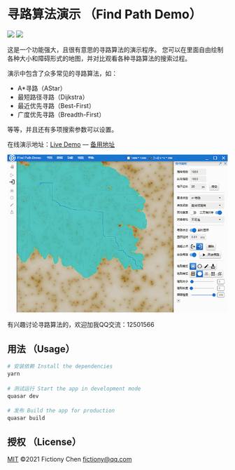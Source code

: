 # 寻路算法演示 （Find Path Demo）

![](https://img.shields.io/badge/find--path-0.6.1-orange) ![](https://img.shields.io/badge/quasar-1.15.10-blue)

这是一个功能强大，且很有意思的寻路算法的演示程序。
您可以在里面自由绘制各种大小和障碍形式的地图，并对比观看各种寻路算法的搜索过程。

演示中包含了众多常见的寻路算法，如：

- A*寻路（AStar）
- 最短路径寻路（Dijkstra）
- 最近优先寻路（Best-First）
- 广度优先寻路（Breadth-First）

等等，并且还有多项搜索参数可以设置。

在线演示地址：[Live Demo](https://fictiony.github.io/findpath/) — [备用地址](https://test.o666o.com/findpath/)

![](./preview.png)

有兴趣讨论寻路算法的，欢迎加我QQ交流：12501566

## 用法 （Usage）

```bash
# 安装依赖 Install the dependencies
yarn

# 测试运行 Start the app in development mode
quasar dev

# 发布 Build the app for production
quasar build
```

## 授权 （License）

[MIT](http://en.wikipedia.org/wiki/MIT_License) ©️2021 Fictiony Chen <fictiony@qq.com>
